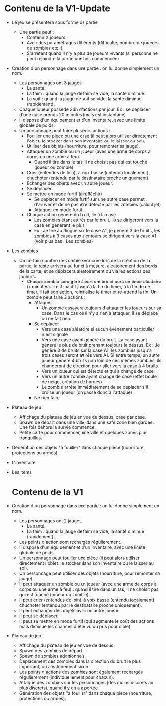 # Contenu de la V1-Update
- Le jeu se présentera sous forme de partie
  - Une partie peut :
    - Contenir X joueurs
    - Avoir des paramétrages différents (difficulte, nombre de joueurs, de zombies etc..)
    - S'arrêtent quand il n'y a plus de joueurs vivants (si personne ne peut rejoindre la partie une fois commencée)

- Création d'un personnage dans une partie : on lui donne simplement un nom.
  - Les personnages ont 3 jauges :
    - La santé.
    - La faim : quand la jauge de faim se vide, la santé diminue.
    - La soif : quand la jauge de soif se vide, la santé diminue (rapidement).
  - Chaque joueur possède 24h d'actions par jour. Ex : se déplacer d'une case prends 20 minutes (mais est instantané)
  - Il dispose d'un équipement et d'un inventaire, avec une limite globale de poids.
  - Un personnage peut faire plusieurs actions :    
    - Fouiller une pièce ou une case (il peut alors utiliser directement l'objet, le stocker dans son inventaire ou le laisser au sol).
    - Utiliser des objets (nourriture, pour remonter sa jauge).
    - Attaquer un zombie ou un joueur (avec une arme de corps à corps ou une arme à feu)
      - Quand il tire dans le tas, il ne choisit pas qui est touché (joueur ou zombie)
    - Crier (entendus de loin), à voix basse (entendu localement), chuchoter (entendu par le destinataire proche uniquement).
    - Echanger des objets avec un autre joueur.
    - Se déplacer.
    - Se mettre en mode furtif (à réfléchir)
      - Se déplacer en mode furtif sur une autre case permet d'arriver et de ne pas être détecté par les zombies (calcul jet)
      - Attaquer en mode furtif... 
    - Chaque action génère du bruit, lié à la case
      - Les zombies étant attirés par le bruit, ils se dirigeront vers la case en générant le plus.
      - Ex : Je tire au flingue sur le case A1, je génère 3 de bruits, les zombies à 3 cases aux alentours se dirigent vers la case A1 (voir plus bas : Les zombies)

- Les zombies
  - Un certain nombre de zombie sera créé lors de la création de la partie, le reste arrivera au fur et à mesure, aléatoirement des bords de la carte, et se déplacera aléatoirement ou via les actions des joueurs.
    - Chaque zombie sera géré à part entière et aura un timer aléatoire (x minutes). Il est inactif jusqu'à la fin du timer, à la fin de ce timer, il fait son action, reinitialise le timer et re-attend la fin. Un zombie peut faire 3 actions :
      - Attaquer
        - Un zombie essayera toujours d'attaquer les joueurs sur sa case. Dans le cas où il n'y a rien à attaquer, il se déplace ou ne fait rien.
      - Se déplacer
        - Vers une case aléatoire si aucun évènement particulier n'est signalé
        - Vers une case ayant généré du bruit. La case ayant généré le plus de bruit prenant toujours le dessus. Ex : Je génère 3 de bruits sur la case A1, les zombies jusqu'à trois cases seront attirés vers A1. Si entre temps, un autre joueur génère 4 bruits non loin de ces mêmes zombies, ils changeront de direction pour aller vers la case à 4 bruits.
        - Vers un joueur qui est détecté et qui a changé de case
        - Vers un autre zombie ayant changé de case (effet boule de neige, création de hordes)
        - Le zombie arrête immédiatement de se déplacer s'il croise un joueur (on passe donc à l'attaque)
      - Ne rien faire

- Plateau de jeu
  - Affichage du plateau de jeu en vue de dessus, case par case.
  - Spawn de départ dans une ville, dans une safe zone bien gardée. Une fois dehors la survie commence.
  - Petite carte pour commencer, une ville et quelques zones plus tranquilles.

- Génération des objets "à fouiller" dans chaque pièce (nourriture, protections ou armes).

- L'inventaire

- Les items


  # Contenu de la V1

- Création d'un personnage dans une partie : on lui donne simplement un nom.
  - Les personnages ont 2 jauges :
    - La santé.
    - La faim : quand la jauge de faim se vide, la santé diminue (rapidement).
  - Les points d'action sont rechargés régulièrement.
  - Il dispose d'un équipement et d'un inventaire, avec une limite globale de poids.
  - Un personnage peut fouiller une pièce (il peut alors utiliser directement l'objet, le stocker dans son inventaire ou le laisser au sol).
  - Un personnage peut utiliser des objets (nourriture, pour remonter sa jauge).
  - Il peut attaquer un zombie ou un joueur (avec une arme de corps à corps ou une arme à feu) : quand il tire dans un tas, il ne choisit pas qui est touché (joueur ou zombie).
  - Il peut crier (entendus de loin), à voix basse (entendu localement), chuchoter (entendu par le destinataire proche uniquement).
  - Il peut échanger des objets avec un autre joueur.
  - Il peut se déplacer.
  - Il peut se mettre en mode furtif (qui augmente le coût des actions mais diminue les chances d'être vu ou pris pour cible).

- Plateau de jeu
  - Affichage du plateau de jeu en vue de dessus.
  - Spawn des zombies de départ.
  - Spawn de zombies additionnels.
  - Déplacement des zombies dans la direction du bruit le plus important, ou aléatoirement sinon.
  - Les points d'actions des zombies sont également rechargés régulièrement (individuellement pour chacun).
  - Attaque des zombies sur les personnages (des moins discrets au plus discrets), quand il y en a à portée.
  - Génération des objets "à fouiller" dans chaque pièce (nourriture, protections ou armes).